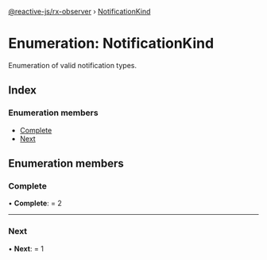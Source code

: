 [@reactive-js/rx-observer](../README.md) › [NotificationKind](notificationkind.md)

# Enumeration: NotificationKind

Enumeration of valid notification types.

## Index

### Enumeration members

* [Complete](notificationkind.md#complete)
* [Next](notificationkind.md#next)

## Enumeration members

###  Complete

• **Complete**: = 2

___

###  Next

• **Next**: = 1
